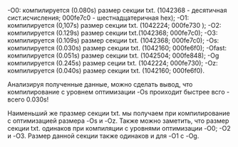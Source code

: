 -O0: компилируется (0.080s) размер секции txt. (1042368 - десятичная сист.исчисления; 000fe7c0 - шестнадцатеричная hex); -O1: компилируется (0,107s) размер секции txt. (1042224; 000fe730 ); -O2: компилируется (0.129s) размер секции txt.(1042368; 000fe7c0); -O3: компилируется (0.109s) размер секции txt. (1042368; 000fe7c0); -Os: компилируется (0.030s) размер секции txt. (1042160; 000fe6f0); -Ofast: компилируется (0.051s) размер секции txt. (1042504; 000fe848); -Og компилируется (0.245s) размер сеции txt. (1042224; 000fe730); -Oz: компилируется (0.040s) размер секции txt. (1042160; 000fe6f0).

Анализируя полученные данные, можно сделать вывод, что компилирование с уровнем оптимизации -Os проиходит быстрее всго - всего 0.030s!

Наименьший же празмер секции txt. мы получаем при компилирование с оптимизацией размера -Os и -Oz. Также можно заметить, что размер секции txt. одинаков при компиляции с уровнями оптимизации -O0; -O2 и -O3. Размер данной секции также одинаков и для -O1 с -Og.